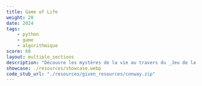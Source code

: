 ```yaml
---
title: Game of Life
weight: 20
date: 2024
tags:
    - python
    - game
    - algorithmique
score: 60
layout: multiple_sections
description: "Découvre les mystères de la vie au travers du _Jeu de la Vie de Conway_ et apprends à le coder toi même ! 🎮🌱"
showcase: ./resources/showcase.webp
code_stub_url: "./resources/given_resources/conway.zip"
---
```

